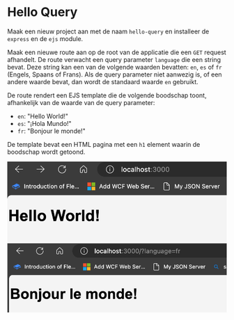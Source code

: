 # Hello Query

Maak een nieuw project aan met de naam `hello-query` en installeer de `express` en de `ejs` module.

Maak een nieuwe route aan op de root van de applicatie die een `GET` request afhandelt. De route verwacht een query parameter `language` die een string bevat. Deze string kan een van de volgende waarden bevatten: `en`, `es` of `fr` (Engels, Spaans of Frans). Als de query parameter niet aanwezig is, of een andere waarde bevat, dan wordt de standaard waarde `en` gebruikt.

De route rendert een EJS template die de volgende boodschap toont, afhankelijk van de waarde van de query parameter:

* `en`: "Hello World!"
* `es`: "¡Hola Mundo!"
* `fr`: "Bonjour le monde!"

De template bevat een HTML pagina met een `h1` element waarin de boodschap wordt getoond.

![alt text](../../../exercises/express/hello-query/helloworld.png) ![alt text](../../../exercises/express/hello-query/bonjour.png)
